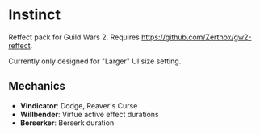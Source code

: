 # Instinct

Reffect pack for Guild Wars 2. Requires https://github.com/Zerthox/gw2-reffect.

Currently only designed for "Larger" UI size setting.

## Mechanics

- **Vindicator**: Dodge, Reaver's Curse
- **Willbender**: Virtue active effect durations
- **Berserker**: Berserk duration
